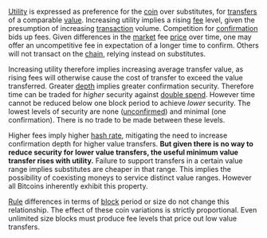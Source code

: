 [Utility](Glossary#utility) is expressed as preference for the [coin](Glossary#coin) over substitutes, for [transfers](Glossary#transfer) of a comparable [value](Glossary#value). Increasing utility implies a rising [fee](Glossary#fee) level, given the presumption of increasing [transaction](Glossary#transaction) volume. Competition for [confirmation](Glossary#confirmation) bids up fees. Given differences in the [market](Glossary#market) fee [price](Glossary#price) over time, one may offer an uncompetitive fee in expectation of a longer time to confirm. Others will not transact on the [chain](Glossary#chain), relying instead on substitutes.

Increasing utility therefore implies increasing average transfer value, as rising fees will otherwise cause the cost of transfer to exceed the value transferred. Greater [depth](Glossary#depth) implies greater confirmation security. Therefore time can be traded for *higher* security against [double spend](Glossary#double-spend). However time cannot be reduced below one block period to achieve *lower* security. The lowest levels of security are none ([unconfirmed](Glossary#unconfirmed)) and minimal (one confirmation). There is no trade to be made between these levels.

Higher fees imply higher [hash rate](Glossary#hash-rate), mitigating the need to increase confirmation depth for higher value transfers. **But given there is no way to reduce security for lower value transfers, the useful minimum value transfer rises with utility.** Failure to support transfers in a certain value range implies substitutes are cheaper in that range. This implies the possibility of coexisting moneys to service distinct value ranges. However all Bitcoins inherently exhibit this property.

[Rule](Glossary#rule) differences in terms of [block](Glossary#block) period or size do not change this relationship. The effect of these coin variations is strictly proportional. Even unlimited size blocks must produce fee levels that price out low value transfers.